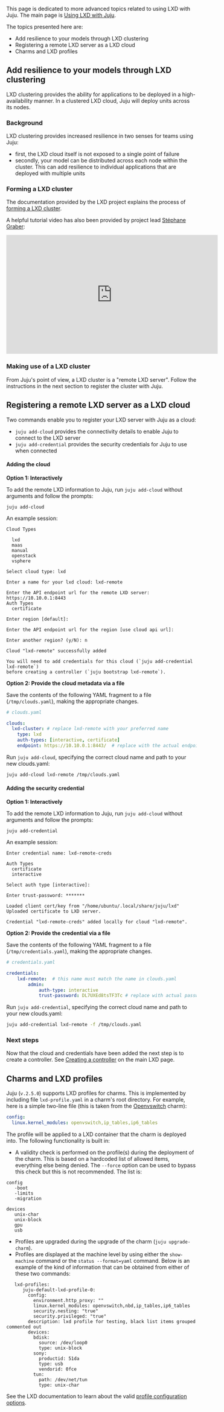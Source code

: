 This page is dedicated to more advanced topics related to using LXD with Juju. The main page is [Using LXD with Juju](/t/using-lxd-with-juju/1093).

The topics presented here are:

- Add resilience to your models through LXD clustering
- Registering a remote LXD server as a LXD cloud
- Charms and LXD profiles

<h2 id="heading--lxd-clustering">Add resilience to your models through LXD clustering</h2>

LXD clustering provides the ability for applications to be deployed in a high-availability manner. In a clustered LXD cloud, Juju will deploy units across its nodes.

### Background

LXD clustering provides increased resilience in two senses for teams using Juju:

- first, the LXD cloud itself is not exposed to a single point of failure
- secondly, your model can be distributed across each node within the cluster. This can add resilience to individual applications that are deployed with multiple units

### Forming a LXD cluster

The documentation provided by the LXD project explains the process of [forming a LXD cluster](https://lxd.readthedocs.io/en/latest/clustering/).

A helpful tutorial video has also been provided by project lead [Stéphane Graber](https://www.youtube.com/channel/UCx1shw99U0qRyPKIiuOkjmA):

<iframe width="560" height="315" src="https://www.youtube.com/embed/RnBu7t2wD4U" frameborder="0" allow="accelerometer; autoplay; encrypted-media; gyroscope; picture-in-picture" allowfullscreen></iframe>

### Making use of a LXD cluster

From Juju's point of view, a LXD cluster is a "remote LXD server". Follow the instructions in the next section to register the cluster with Juju. 

## Registering a remote LXD server as a LXD cloud

Two commands enable you to register your LXD server with Juju as a cloud:

- `juju add-cloud` provides the connectivity details to enable Juju to connect to the LXD server 
- `juju add-credential` provides the security credentials for Juju to use when connected

#### Adding the cloud

**Option 1: Interactively**

To add the remote LXD information to Juju, run `juju add-cloud` without arguments and follow the prompts:

``` text
juju add-cloud
```

An example session:

``` text
Cloud Types

  lxd
  maas
  manual
  openstack
  vsphere

Select cloud type: lxd

Enter a name for your lxd cloud: lxd-remote

Enter the API endpoint url for the remote LXD server: https://10.10.0.1:8443
Auth Types
  certificate

Enter region [default]: 

Enter the API endpoint url for the region [use cloud api url]: 

Enter another region? (y/N): n

Cloud "lxd-remote" successfully added

You will need to add credentials for this cloud (`juju add-credential lxd-remote`)
before creating a controller (`juju bootstrap lxd-remote`).
```

**Option 2: Provide the cloud metadata via a file**

Save the contents of the following YAML fragment to a file (`/tmp/clouds.yaml`), making the appropriate changes.

```yaml
# clouds.yaml

clouds:
  lxd-cluster: # replace lxd-remote with your preferred name
    type: lxd
    auth-types: [interactive, certificate]
    endpoint: https://10.10.0.1:8443/  # replace with the actual endpoint
```

Run `juju add-cloud`, specifying the correct cloud name and path to your new clouds.yaml:  

```bash
juju add-cloud lxd-remote /tmp/clouds.yaml
``` 

#### Adding the security credential

**Option 1: Interactively**

To add the remote LXD information to Juju, run `juju add-cloud` without arguments and follow the prompts:

``` text
juju add-credential
```

An example session:

``` text
Enter credential name: lxd-remote-creds

Auth Types
  certificate
  interactive

Select auth type [interactive]: 

Enter trust-password: *******

Loaded client cert/key from "/home/ubuntu/.local/share/juju/lxd"
Uploaded certificate to LXD server.

Credential "lxd-remote-creds" added locally for cloud "lxd-remote".
```


**Option 2: Provide the credential via a file**

Save the contents of the following YAML fragment to a file (`/tmp/credentials.yaml`), making the appropriate changes.

```yaml
# credentials.yaml

credentials:
    lxd-remote:  # this name must match the name in clouds.yaml
        admin:
            auth-type: interactive
            trust-password: DL7UXEd8tsTF3Tc # replace with actual password
```

Run `juju add-credential`, specifying the correct cloud name and path to your new clouds.yaml:  

```bash
juju add-credential lxd-remote -f /tmp/clouds.yaml
``` 

<!--
In terms of adding a LXD cloud, Juju is indifferent as to whether it is clustered or not. Juju connects to a single LXD host and, when prompted for connection information, you will need to decide which host that is. It should be noted that if this host becomes unavailable Juju will lose connection to the entire cluster.

[note type="caution"]
Each cluster node must have a network bridge that is connected to LXD. This is to allow the client to communicate with the Juju machines (containers).
[/note]

Clustering is configured by running `lxd init` on each LXD host (a minimum of three is recommended). The first host that does so will *initialise* the cluster and any subsequent node will *join* the cluster. When joining, `sudo` is required.

Once the cluster is set up a controller can be created and will end up randomly on one of the nodes. Since `v.2.5.0`, however, specific cluster nodes can be targeted. See [Deploying to specific machines](/t/deploying-applications-advanced/1061#heading--deploying-to-specific-machines) for how to do this.

[note type="caution"]
The cluster-creation process will remove any existing containers. In a Juju context, this implies that you must initialise the cluster *before* creating a controller.
[/note]

See the upstream documentation on [Clustering](https://lxd.readthedocs.io/en/latest/clustering/).


<h2 id="heading--adding-a-remote-lxd-cloud">Adding a remote LXD cloud</h2>

The traditional way of using LXD with Juju is by having both the Juju client and the LXD daemon local to each other. However, since `v.2.5.0` Juju supports connecting to a remote LXD daemon. Doing so does not require LXD to be installed alongside the Juju client.

Use the `add-cloud` command in interactive mode to add a LXD cloud to Juju's list of clouds. You will need to supply the name you wish to call your cloud and the unique LXD API endpoint.

For the manual method of adding a LXD cloud, see below section [Manually adding a remote LXD cloud](#heading--manually-adding-a-remote-lxd-cloud).

To interactively add a cloud definition to the local client cache:

``` text
juju add-cloud
```

Example user session:

``` text
Cloud Types

  lxd
  maas
  manual
  openstack
  vsphere

Select cloud type: lxd

Enter a name for your lxd cloud: lxd-remote

Enter the API endpoint url for the remote LXD server: https://10.55.60.244:8443
Auth Types
  certificate

Enter region [default]: 

Enter the API endpoint url for the region [use cloud api url]: 

Enter another region? (y/N): n

Cloud "lxd-remote" successfully added

You will need to add credentials for this cloud (`juju add-credential lxd-remote`)
before creating a controller (`juju bootstrap lxd-remote`).
```

[note type="caution"]
The remote LXD server needs to be available over the network and is specified with `lxd init` on the remote host. Networking is enabled automatically when clustering is chosen.
[/note]

Confirm the addition of the cloud with the `clouds --local` command (just `clouds` on versions prior to `v.2.6.0`).

<h4 id="heading--manually-adding-a-remote-lxd-cloud">Manually adding a remote LXD cloud</h4>

Alternatively, the remote LXD cloud can be added manually to Juju (see [Adding clouds manually](/t/clouds/1100#heading--adding-clouds-manually) for background information).

The manual method necessitates the use of a [YAML-formatted](http://www.yaml.org/spec/1.2/spec.html) configuration file. Here is an example:

``` yaml
clouds:
  lxd-remote-manual:
    type: lxd
    auth-types: [certificate]
    endpoint: https://10.55.60.244:8443
```

Adding a cloud manually can be done locally or, since `v.2.6.0`, remotely (on a controller). Here, we'll show how to do it locally (client cache).

We've called the cloud 'lxd-remote-manual'. The endpoint is based on the `HTTPS` protocol, port 8443, and the IP address of the remote LXD host.

To add cloud 'lxd-remote-manual', assuming the configuration file is `lxd-cloud.yaml` in the current directory, we would run:

``` text
juju add-cloud --local lxd-remote-manual lxd-cloud.yaml
```

[note]
In versions prior to `v.2.6.0` the `add-cloud` command only operates locally (there is no `--local` option).
[/note]

<h3 id="heading--adding-credentials">Adding credentials</h3>

As opposed to a local LXD cloud, in a remote context, credentials need to be added prior to creating a controller (see [Credentials](/t/credentials/1112) for background information).

Use the `add-credential` command to add credentials to the new cloud:

``` text
juju add-credential lxd-remote
```

``` text
Enter credential name: lxd-remote-creds

Auth Types
  certificate
  interactive

Select auth type [interactive]: 

Enter trust-password: *******

Loaded client cert/key from "/home/ubuntu/.local/share/juju/lxd"
Uploaded certificate to LXD server.

Credential "lxd-remote-creds" added locally for cloud "lxd-remote".
```

We've called the new credential 'lxd-remote-creds'. When prompted for 'trust-password', enter the password that was set up with `lxd init` on the remote LXD host.

[note]
If the 'certificate' authentication type is chosen in place of 'interactive' the server and client certificates and the client key will need to be gathered manually. You will be prompted for the paths to the three files containing the data.
[/note]

<h4 id="heading--manually-adding-lxd-credentials">Manually adding LXD credentials</h4>

Like adding a cloud manually, a YAML file is needed to manually add credentials. Here is an example:

``` yaml
credentials:
  lxd-remote:
    lxd-remote-creds:
      auth-type: interactive
      trust-password: ubuntu
```

Here, we've named the credential as we did when using the interactive method: 'lxd-remote-creds'. The trust password is set as 'ubuntu'.

To add credentials for cloud 'lxd-remote', assuming the configuration file is `lxd-cloud-creds.yaml` in the current directory, we would run:

``` text
juju add-credential lxd-remote -f lxd-cloud-creds.yaml
```

-->

<h3 id="heading--next-steps">Next steps</h3>

Now that the cloud and credentials have been added the next step is to create a controller. See [Creating a controller](/t/using-lxd-with-juju/1093#heading--creating-a-controller) on the main LXD page.

<h2 id="heading--charms-and-lxd-profiles">Charms and LXD profiles</h2>

Juju (`v.2.5.0`) supports LXD profiles for charms. This is implemented by including file `lxd-profile.yaml` in a  charm's root directory. For example, here is a simple two-line file (this is taken from the [Openvswitch](https://jaas.ai/neutron-openvswitch) charm):

```yaml
config:
  linux.kernel_modules: openvswitch,ip_tables,ip6_tables
```

The profile will be applied to a LXD container that the charm is deployed into. The following functionality is built in:

- A validity check is performed on the profile(s) during the deployment of the charm. This is based on a hardcoded list of allowed items, everything else being denied. The `--force` option can be used to bypass this check but this is not recommended. The list is:

```text
config
   -boot
   -limits
   -migration

devices
   unix-char
   unix-block
   gpu
   usb
```

- Profiles are upgraded during the upgrade of the charm (`juju upgrade-charm`).
- Profiles are displayed at the machine level by using either the `show-machine` command or the `status --format=yaml` command. Below is an example of the kind of information that can be obtained from either of these two commands:

```text
   lxd-profiles:
      juju-default-lxd-profile-0:
        config:
          environment.http_proxy: ""
          linux.kernel_modules: openvswitch,nbd,ip_tables,ip6_tables
          security.nesting: "true"
          security.privileged: "true"
        description: lxd profile for testing, black list items grouped commented out
        devices:
          bdisk:
            source: /dev/loop0
            type: unix-block
          sony:
            productid: 51da
            type: usb
            vendorid: 0fce
          tun:
            path: /dev/net/tun
            type: unix-char
```

See the LXD documentation to learn about the valid [profile configuration options](https://lxd.readthedocs.io/en/latest/containers/).
